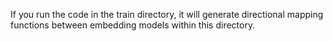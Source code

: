 If you run the code in the train directory, it will generate directional mapping functions between embedding models within this directory.
